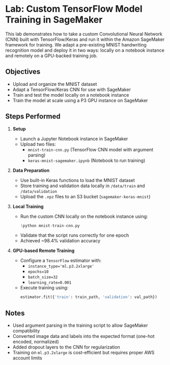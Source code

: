 # Lab: Custom TensorFlow Model Training in SageMaker

This lab demonstrates how to take a custom Convolutional Neural Network (CNN) built with TensorFlow/Keras and run it within the Amazon SageMaker framework for training. We adapt a pre-existing MNIST handwriting recognition model and deploy it in two ways: locally on a notebook instance and remotely on a GPU-backed training job.

## Objectives

- Upload and organize the MNIST dataset
- Adapt a TensorFlow/Keras CNN for use with SageMaker
- Train and test the model locally on a notebook instance
- Train the model at scale using a P3 GPU instance on SageMaker

## Steps Performed

1. **Setup**
   - Launch a Jupyter Notebook instance in SageMaker
   - Upload two files:
     - `mnist-train-cnn.py` (TensorFlow CNN model with argument parsing)
     - `keras-mnist-sagemaker.ipynb` (Notebook to run training)

2. **Data Preparation**
   - Use built-in Keras functions to load the MNIST dataset
   - Store training and validation data locally in `/data/train` and `/data/validation`
   - Upload the `.npz` files to an S3 bucket (`sagemaker-keras-mnist`)

3. **Local Training**
   - Run the custom CNN locally on the notebook instance using:
     ```python
     !python mnist-train-cnn.py
     ```
   - Validate that the script runs correctly for one epoch
   - Achieved ~98.4% validation accuracy

4. **GPU-based Remote Training**
   - Configure a `TensorFlow` estimator with:
     - `instance_type='ml.p3.2xlarge'`
     - `epochs=10`
     - `batch_size=32`
     - `learning_rate=0.001`
   - Execute training using:
     ```python
     estimator.fit({'train': train_path, 'validation': val_path})
     ```

## Notes

- Used argument parsing in the training script to allow SageMaker compatibility
- Converted image data and labels into the expected format (one-hot encoded, normalized)
- Added dropout layers to the CNN for regularization
- Training on `ml.p3.2xlarge` is cost-efficient but requires proper AWS account limits

